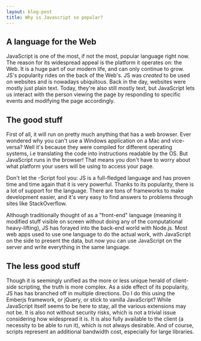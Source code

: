 ```yaml
---
layout: blog-post
title: Why is Javascript so popular?
---
```

<h2 class="article_subtitle">A language for the Web</h2>

JavaScript is one of the most, if not the most, popular language right now. The reason for its widespread appeal is the platform it operates on: the Web. It is a huge part of our modern life, and can only continue to grow. JS's popularity rides on the back of the Web's. JS was _created_ to be used on websites and is nowadays ubiquitous. Back in the day, websites were mostly just plain text. Today, they're also still mostly text, but JavaScript lets us interact with the person viewing the page by responding to specific events and modifying the page accordingly.

<h2 class="article_subtitle">The good stuff</h2>

First of all, it will run on pretty much anything that has a web browser. Ever wondered why you can't use a Windows application on a Mac and vice-versa? Well it's because they were compiled for different operating systems, i.e translating the code into instructions readable by the OS. But JavaScript runs in the browser! That means you don't have to worry about what platform your users will be using to access your page.

Don't let the -Script fool you: JS is a full-fledged language and has proven time and time again that it is very powerful. Thanks to its popularity, there is a lot of support for the language. There are tons of frameworks to make development easier, and it's very easy to find answers to problems through sites like StackOverflow.

Although traditionally thought of as a "front-end" language (meaning it modified stuff visible on screen without doing any of the computational heavy-lifting), JS has forayed into the back-end world with Node.js. Most web apps used to use one language to do the actual work, with JavaScript on the side to present the data, but now you can use JavaScript on the server and write everything in the same language.

<h2 class="article_subtitle">The less good stuff</h2>

Though it is seemingly unified as the more or less unique herald of client-side scripting, the truth is more complex. As a side effect of its popularity, JS has has branched off in multiple directions. Do I do this using the Emberjs framework, or jQuery, or stick to vanilla JavaScript? While JavaScript itself seems to be here to stay, all the various extensions may not be. It is also not without security risks, which is not a trivial issue considering how widespread it is. It is also fully available to the client (a necessity to be able to run it), which is not always desirable. And of course, scripts represent an additional bandwidth cost, especially for large libraries. 
